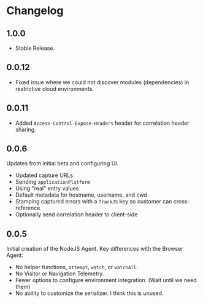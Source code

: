 # Changelog

## 1.0.0

- Stable Release.

## 0.0.12

- Fixed issue where we could not discover modules (dependencies) in restrictive cloud environments.

## 0.0.11

- Added `Access-Control-Expose-Headers` header for correlation header sharing.

## 0.0.6

Updates from initial beta and configuring UI.

- Updated capture URLs
- Sending `applicationPlatform`
- Using "real" entry values
- Default metadata for hostname, username, and cwd
- Stamping captured errors with a `TrackJS` key so customer can cross-reference
- Optionally send correlation header to client-side

## 0.0.5

Initial creation of the NodeJS Agent. Key differences with the Browser Agent:

- No helper functions, `attempt`, `watch`, or `watchAll`.
- No Visitor or Navigation Telemetry.
- Fewer options to configure environment integration. (Wait until we need them)
- No ability to customize the serializer. I think this is unused.
